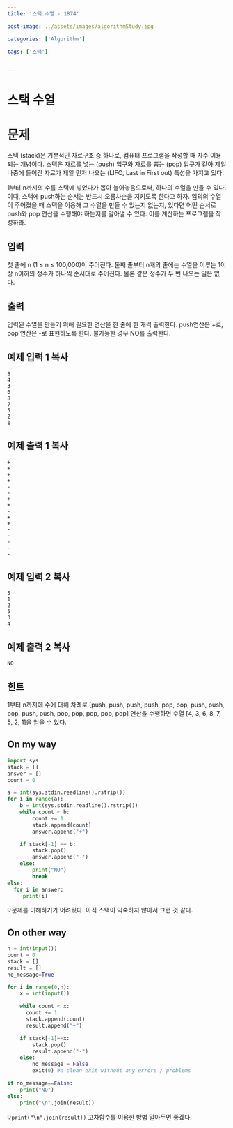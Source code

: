 ```yaml
---
title: '스택 수열 - 1874'

post-image: ../assets/images/algorithmStudy.jpg

categories: ['Algorithm']

tags: ['스택']


---
```


# 스택 수열

# 문제

스택 (stack)은 기본적인 자료구조 중 하나로, 컴퓨터 프로그램을 작성할 때 자주 이용되는 개념이다. 스택은 자료를 넣는 (push) 입구와 자료를 뽑는 (pop) 입구가 같아 제일 나중에 들어간 자료가 제일 먼저 나오는 (LIFO, Last in First out) 특성을 가지고 있다.

1부터 n까지의 수를 스택에 넣었다가 뽑아 늘어놓음으로써, 하나의 수열을 만들 수 있다. 이때, 스택에 push하는 순서는 반드시 오름차순을 지키도록 한다고 하자. 임의의 수열이 주어졌을 때 스택을 이용해 그 수열을 만들 수 있는지 없는지, 있다면 어떤 순서로 push와 pop 연산을 수행해야 하는지를 알아낼 수 있다. 이를 계산하는 프로그램을 작성하라.

## 입력

첫 줄에 n (1 ≤ n ≤ 100,000)이 주어진다. 둘째 줄부터 n개의 줄에는 수열을 이루는 1이상 n이하의 정수가 하나씩 순서대로 주어진다. 물론 같은 정수가 두 번 나오는 일은 없다.

## 출력

입력된 수열을 만들기 위해 필요한 연산을 한 줄에 한 개씩 출력한다. push연산은 +로, pop 연산은 -로 표현하도록 한다. 불가능한 경우 NO를 출력한다.

## 예제 입력 1 복사

```
8
4
3
6
8
7
5
2
1
```

## 예제 출력 1 복사

```
+
+
+
+
-
-
+
+
-
+
+
-
-
-
-
-
```

## 예제 입력 2 복사

```
5
1
2
5
3
4
```

## 예제 출력 2 복사

```
NO
```

## 힌트

1부터 n까지에 수에 대해 차례로 [push, push, push, push, pop, pop, push, push, pop, push, push, pop, pop, pop, pop, pop] 연산을 수행하면 수열 [4, 3, 6, 8, 7, 5, 2, 1]을 얻을 수 있다.

## On my way

```python
import sys
stack = []
answer = []
count = 0

a = int(sys.stdin.readline().rstrip())
for i in range(a):
    b = int(sys.stdin.readline().rstrip())
    while count < b:
        count += 1
        stack.append(count)
        answer.append("+")

    if stack[-1] == b:
        stack.pop()
        answer.append("-")
    else:
        print("NO")
        break
else:
  for i in answer:
     print(i)
```

💡문제를 이해하기가 어려웠다. 아직 스택이 익숙하지 않아서 그런 것 같다.

## On other way

```python
n = int(input())
count = 0
stack = []
result = []
no_message=True

for i in range(0,n):
    x = int(input())

    while count < x:
      count += 1
      stack.append(count)
      result.append("+")

    if stack[-1]==x:
        stack.pop()
        result.append("-")
    else:
        no_message = False
        exit(0) #a clean exit without any errors / problems

if no_message==False:
    print("NO")
else:
    print("\n".join(result))
```

💡`print("\n".join(result))` 고차함수를 이용한 방법 알아두면 좋겠다.

